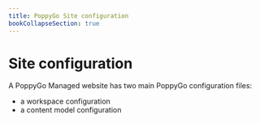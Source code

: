 ```yaml
---
title: PoppyGo Site configuration
bookCollapseSection: true
---
```


# Site configuration

A PoppyGo Managed website has two main PoppyGo configuration files:

- a workspace configuration
- a content model configuration
